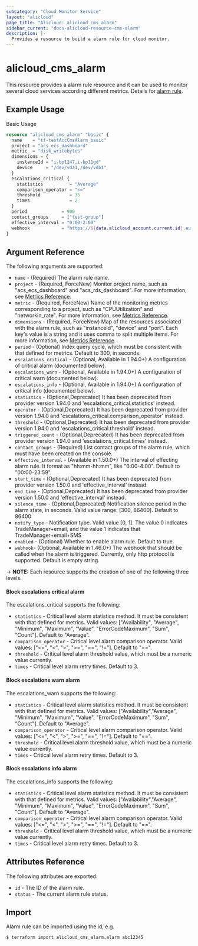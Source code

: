 ```yaml
---
subcategory: "Cloud Monitor Service"
layout: "alicloud"
page_title: "Alicloud: alicloud_cms_alarm"
sidebar_current: "docs-alicloud-resource-cms-alarm"
description: |-
  Provides a resource to build a alarm rule for cloud monitor.
---
```


# alicloud\_cms\_alarm

This resource provides a alarm rule resource and it can be used to monitor several cloud services according different metrics.
Details for [alarm rule](https://www.alibabacloud.com/help/doc-detail/28608.htm).

## Example Usage

Basic Usage

```terraform 
resource "alicloud_cms_alarm" "basic" {
  name    = "tf-testAccCmsAlarm_basic"
  project = "acs_ecs_dashboard"
  metric  = "disk_writebytes"
  dimensions = {
    instanceId = "i-bp1247,i-bp11gd"
    device     = "/dev/vda1,/dev/vdb1"
  }
  escalations_critical {
    statistics          = "Average"
    comparison_operator = "<="
    threshold           = 35
    times               = 2
  }
  period             = 900
  contact_groups     = ["test-group"]
  effective_interval = "0:00-2:00"
  webhook            = "https://${data.alicloud_account.current.id}.eu-central-1.fc.aliyuncs.com/2016-08-15/proxy/Terraform/AlarmEndpointMock/"
}
```

## Argument Reference

The following arguments are supported:

* `name` - (Required) The alarm rule name.
* `project` - (Required, ForceNew) Monitor project name, such as "acs_ecs_dashboard" and "acs_rds_dashboard". For more information, see [Metrics Reference](https://www.alibabacloud.com/help/doc-detail/28619.htm).
* `metric` - (Required, ForceNew) Name of the monitoring metrics corresponding to a project, such as "CPUUtilization" and "networkin_rate". For more information, see [Metrics Reference](https://www.alibabacloud.com/help/doc-detail/28619.htm).
* `dimensions` - (Required, ForceNew) Map of the resources associated with the alarm rule, such as "instanceId", "device" and "port". Each key's value is a string and it uses comma to split multiple items. For more information, see [Metrics Reference](https://www.alibabacloud.com/help/doc-detail/28619.htm).
* `period` - (Optional) Index query cycle, which must be consistent with that defined for metrics. Default to 300, in seconds.
* `escalations_critical` - (Optional, Available in 1.94.0+) A configuration of critical alarm (documented below).
* `escalations_warn` - (Optional, Available in 1.94.0+) A configuration of critical warn (documented below).
* `escalations_info` - (Optional, Available in 1.94.0+) A configuration of critical info (documented below).
* `statistics` - (Optional,Deprecated) It has been deprecated from provider version 1.94.0 and 'escalations_critical.statistics' instead.
* `operator` - (Optional,Deprecated) It has been deprecated from provider version 1.94.0 and 'escalations_critical.comparison_operator' instead.
* `threshold` - (Optional,Deprecated) It has been deprecated from provider version 1.94.0 and 'escalations_critical.threshold' instead.
* `triggered_count` - (Optional,Deprecated) It has been deprecated from provider version 1.94.0 and 'escalations_critical.times' instead.
* `contact_groups` - (Required) List contact groups of the alarm rule, which must have been created on the console.
* `effective_interval` - (Available in 1.50.0+) The interval of effecting alarm rule. It format as "hh:mm-hh:mm", like "0:00-4:00". Default to "00:00-23:59".
* `start_time` - (Optional,Deprecated) It has been deprecated from provider version 1.50.0 and 'effective_interval' instead.
* `end_time` - (Optional,Deprecated) It has been deprecated from provider version 1.50.0 and 'effective_interval' instead.
* `silence_time` - (Optional,Deprecated) Notification silence period in the alarm state, in seconds. Valid value range: [300, 86400]. Default to 86400
* `notify_type` - Notification type. Valid value [0, 1]. The value 0 indicates TradeManager+email, and the value 1 indicates that TradeManager+email+SMS
* `enabled` - (Optional) Whether to enable alarm rule. Default to true.
* `webhook`- (Optional, Available in 1.46.0+) The webhook that should be called when the alarm is triggered. Currently, only http protocol is supported. Default is empty string.

-> **NOTE:** Each resource supports the creation of one of the following three levels.

#### Block escalations critical alarm

The escalations_critical supports the following:

* `statistics` - Critical level alarm statistics method. It must be consistent with that defined for metrics. Valid values: ["Availability", "Average", "Minimum", "Maximum", "Value", "ErrorCodeMaximum", "Sum", "Count"]. Default to "Average".
* `comparison_operator` - Critical level alarm comparison operator. Valid values: ["<=", "<", ">", ">=", "==", "!="]. Default to "==".
* `threshold` - Critical level alarm threshold value, which must be a numeric value currently.
* `times` - Critical level alarm retry times. Default to 3.

#### Block escalations warn alarm

The escalations_warn supports the following:

* `statistics` - Critical level alarm statistics method. It must be consistent with that defined for metrics. Valid values: ["Availability","Average", "Minimum", "Maximum", "Value", "ErrorCodeMaximum", "Sum", "Count"]. Default to "Average".
* `comparison_operator` - Critical level alarm comparison operator. Valid values: ["<=", "<", ">", ">=", "==", "!="]. Default to "==".
* `threshold` - Critical level alarm threshold value, which must be a numeric value currently.
* `times` - Critical level alarm retry times. Default to 3.

#### Block escalations info alarm

The escalations_info supports the following:

* `statistics` - Critical level alarm statistics method. It must be consistent with that defined for metrics. Valid values: ["Availability","Average", "Minimum", "Maximum", "Value", "ErrorCodeMaximum", "Sum", "Count"]. Default to "Average".
* `comparison_operator` - Critical level alarm comparison operator. Valid values: ["<=", "<", ">", ">=", "==", "!="]. Default to "==".
* `threshold` - Critical level alarm threshold value, which must be a numeric value currently.
* `times` - Critical level alarm retry times. Default to 3.

## Attributes Reference

The following attributes are exported:

* `id` - The ID of the alarm rule.
* `status` - The current alarm rule status.

## Import

Alarm rule can be imported using the id, e.g.

```
$ terraform import alicloud_cms_alarm.alarm abc12345
```
